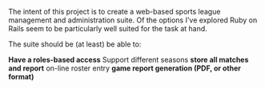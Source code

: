 The intent of this project is to create a web-based sports league management and administration suite. Of the options I've explored Ruby on Rails seem to be particularly well suited for the task at hand.

The suite should be (at least) be able to:

**Have a roles-based access** Support different seasons
**store all matches and report** on-line roster entry
**game report generation (PDF, or other format)**
